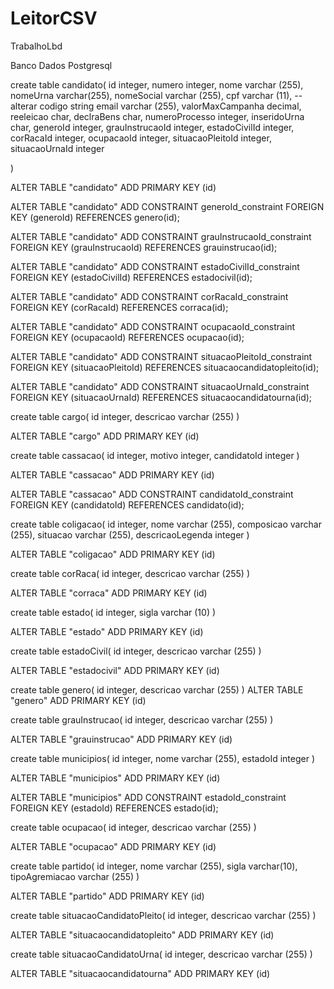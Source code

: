 # LeitorCSV
TrabalhoLbd

Banco Dados Postgresql

create table candidato(
	id integer,
	numero integer,
	nome varchar (255),
	nomeUrna varchar(255),
	nomeSocial varchar (255),
	cpf varchar (11),
	--alterar codigo string
	email varchar (255),
	valorMaxCampanha decimal,
	reeleicao char,
	declraBens char,
	numeroProcesso integer,
	inseridoUrna char,
	generoId integer,
	grauInstrucaoId integer,
	estadoCivilId integer,
	corRacaId integer,
	ocupacaoId integer,
	situacaoPleitoId integer,
	situacaoUrnaId integer
		
)

ALTER TABLE "candidato" ADD PRIMARY KEY (id)

ALTER TABLE "candidato"
ADD CONSTRAINT generoId_constraint FOREIGN KEY (generoId) REFERENCES genero(id);

ALTER TABLE "candidato"
ADD CONSTRAINT grauInstrucaoId_constraint FOREIGN KEY (grauInstrucaoId) REFERENCES grauinstrucao(id);

ALTER TABLE "candidato"
ADD CONSTRAINT estadoCivilId_constraint FOREIGN KEY (estadoCivilId) REFERENCES estadocivil(id);

ALTER TABLE "candidato"
ADD CONSTRAINT corRacaId_constraint FOREIGN KEY (corRacaId) REFERENCES corraca(id);

ALTER TABLE "candidato"
ADD CONSTRAINT ocupacaoId_constraint FOREIGN KEY (ocupacaoId) REFERENCES ocupacao(id);

ALTER TABLE "candidato"
ADD CONSTRAINT situacaoPleitoId_constraint FOREIGN KEY (situacaoPleitoId) REFERENCES situacaocandidatopleito(id);

ALTER TABLE "candidato"
ADD CONSTRAINT situacaoUrnaId_constraint FOREIGN KEY (situacaoUrnaId) REFERENCES situacaocandidatourna(id);

create table cargo(
	id integer,
	descricao varchar (255)
)

ALTER TABLE "cargo" ADD PRIMARY KEY (id)

create table cassacao(
	id integer,
	motivo integer,
	candidatoId integer
)

ALTER TABLE "cassacao" ADD PRIMARY KEY (id)

ALTER TABLE "cassacao"
ADD CONSTRAINT candidatoId_constraint FOREIGN KEY (candidatoId) REFERENCES candidato(id);

create table coligacao(
	id integer,
	nome varchar (255),
	composicao varchar (255),
	situacao varchar (255),
	descricaoLegenda integer
)

ALTER TABLE "coligacao" ADD PRIMARY KEY (id)

create table corRaca(
id integer,
descricao varchar (255)
)

ALTER TABLE "corraca" ADD PRIMARY KEY (id)

create table estado(
id integer,
	sigla varchar (10)
)

ALTER TABLE "estado" ADD PRIMARY KEY (id)

create table estadoCivil(
id integer,
	descricao varchar (255)
)

ALTER TABLE "estadocivil" ADD PRIMARY KEY (id)

create table genero(
id integer,
	descricao varchar (255)
)
ALTER TABLE "genero" ADD PRIMARY KEY (id)

create table grauInstrucao(
id integer,
	descricao varchar (255)
)

ALTER TABLE "grauinstrucao" ADD PRIMARY KEY (id)

create table municipios(
id integer,
	nome varchar (255),
	estadoId integer
)

ALTER TABLE "municipios" ADD PRIMARY KEY (id)

ALTER TABLE "municipios"
ADD CONSTRAINT estadoId_constraint FOREIGN KEY (estadoId) REFERENCES estado(id);

create table ocupacao(
id integer,
	descricao varchar (255)
)

ALTER TABLE "ocupacao" ADD PRIMARY KEY (id)

create table partido(
id integer,
	nome varchar (255),
	sigla varchar(10),
	tipoAgremiacao varchar (255)
)

ALTER TABLE "partido" ADD PRIMARY KEY (id)

create table situacaoCandidatoPleito(
id integer,
	descricao varchar (255)
)

ALTER TABLE "situacaocandidatopleito" ADD PRIMARY KEY (id)

create table situacaoCandidatoUrna(
id integer,
	descricao varchar (255)
)

ALTER TABLE "situacaocandidatourna" ADD PRIMARY KEY (id)








